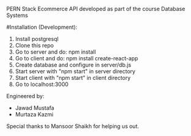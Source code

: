 PERN Stack Ecommerce API developed as part of the course Database Systems

#Installation (Development):
1. Install postgresql
2. Clone this repo
3. Go to server and do: npm install
4. Go to client and do: npm install create-react-app
5. Create database and configure in server/db.js
6. Start server with "npm start" in server directory
7. Start client with "npm start" in client directory
8. Go to localhost:3000

Engineered by:
- Jawad Mustafa
- Murtaza Kazmi

Special thanks to Mansoor Shaikh for helping us out.

